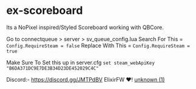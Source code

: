 # ex-scoreboard
Its a NoPixel inspired/Styled Scoreboard working with QBCore.

Go to connectqueue > server > sv_queue_config.lua
Search For This = ``Config.RequireSteam = false``
Replace With This = ``Config.RequireSteam = true``

Make Sure To Set this up in server.cfg
``set steam_webApiKey "B6DA371DC9E7DE3B34D23DE452029C4C"``

Discord:- https://discord.gg/JMTPdBV ElixirFW ❤️!
[unknown (1)](https://user-images.githubusercontent.com/96543010/172015423-3d17b25a-d060-4d5f-9308-2d3775971f18.png)
